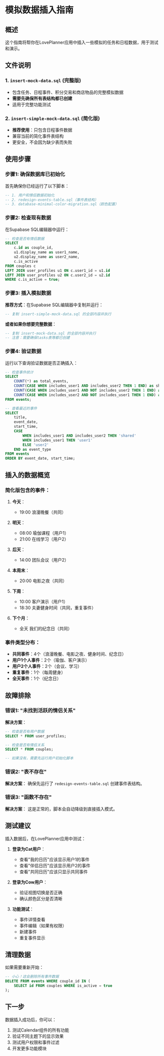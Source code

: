 # 模拟数据插入指南

## 概述

这个指南将帮你在LovePlanner应用中插入一些模拟的任务和日程数据，用于测试和演示。

## 文件说明

### 1. `insert-mock-data.sql` (完整版)
- 包含任务、日程事件、积分交易和商店物品的完整模拟数据
- **需要先确保所有表结构都已创建**
- 适用于完整功能测试

### 2. `insert-simple-mock-data.sql` (简化版)
- **推荐使用**：只包含日程事件数据
- 兼容当前的简化事件表结构
- 更安全，不会因为缺少表而失败

## 使用步骤

### 步骤1: 确保数据库已初始化

首先确保你已经运行了以下脚本：
```sql
-- 1. 用户和情侣数据初始化
-- 2. redesign-events-table.sql（事件表结构）
-- 3. database-minimal-color-migration.sql（颜色配置）
```

### 步骤2: 检查现有数据

在Supabase SQL编辑器中运行：
```sql
-- 检查是否有情侣数据
SELECT 
    c.id as couple_id,
    u1.display_name as user1_name,
    u2.display_name as user2_name,
    c.is_active
FROM couples c
LEFT JOIN user_profiles u1 ON c.user1_id = u1.id
LEFT JOIN user_profiles u2 ON c.user2_id = u2.id
WHERE c.is_active = true;
```

### 步骤3: 插入模拟数据

**推荐方式**：在Supabase SQL编辑器中复制并运行：
```sql
-- 复制 insert-simple-mock-data.sql 的全部内容并执行
```

**或者如果你想要完整数据**：
```sql
-- 复制 insert-mock-data.sql 的全部内容并执行
-- 注意：需要确保tasks表等都已创建
```

### 步骤4: 验证数据

运行以下查询验证数据是否正确插入：

```sql
-- 检查事件统计
SELECT 
    COUNT(*) as total_events,
    COUNT(CASE WHEN includes_user1 AND includes_user2 THEN 1 END) as shared_events,
    COUNT(CASE WHEN includes_user1 AND NOT includes_user2 THEN 1 END) as user1_events,
    COUNT(CASE WHEN includes_user2 AND NOT includes_user1 THEN 1 END) as user2_events
FROM events;

-- 查看最近的事件
SELECT 
    title,
    event_date,
    start_time,
    CASE 
        WHEN includes_user1 AND includes_user2 THEN 'shared'
        WHEN includes_user1 THEN 'user1'
        ELSE 'user2'
    END as event_type
FROM events 
ORDER BY event_date, start_time;
```

## 插入的数据概览

### 简化版包含的事件：

1. **今天**：
   - 19:00 浪漫晚餐（共同）

2. **明天**：
   - 08:00 瑜伽课程（用户1）
   - 21:00 在线学习（用户2）

3. **后天**：
   - 14:00 团队会议（用户2）

4. **本周末**：
   - 20:00 电影之夜（共同）

5. **下周**：
   - 10:00 客户演示（用户1）
   - 18:30 夫妻健身时间（共同，重复事件）

6. **下个月**：
   - 全天 我们的纪念日（共同）

### 事件类型分布：
- **共同事件**：4个（浪漫晚餐、电影之夜、健身时间、纪念日）
- **用户1个人事件**：2个（瑜伽、客户演示）
- **用户2个人事件**：2个（会议、学习）
- **重复事件**：1个（每周健身）
- **全天事件**：1个（纪念日）

## 故障排除

### 错误1: "未找到活跃的情侣关系"
**解决方案**：
```sql
-- 检查是否有用户数据
SELECT * FROM user_profiles;

-- 检查是否有情侣关系
SELECT * FROM couples;

-- 如果没有，需要先运行用户初始化脚本
```

### 错误2: "表不存在"
**解决方案**：
确保先运行了 `redesign-events-table.sql` 创建事件表结构。

### 错误3: "函数不存在"
**解决方案**：
这是正常的，脚本会自动降级到直接插入模式。

## 测试建议

插入数据后，在LovePlanner应用中测试：

1. **登录为Cat用户**：
   - 查看"我的日历"应该显示用户1的事件
   - 查看"伴侣日历"应该显示用户2的事件
   - 查看"共同日历"应该只显示共同事件

2. **登录为Cow用户**：
   - 验证视图切换是否正确
   - 确认颜色区分是否清晰

3. **功能测试**：
   - 事件详情查看
   - 事件编辑（如果有权限）
   - 新建事件
   - 重复事件显示

## 清理数据

如果需要重新开始：
```sql
-- 小心！这会删除所有事件数据
DELETE FROM events WHERE couple_id IN (
    SELECT id FROM couples WHERE is_active = true
);
```

## 下一步

数据插入成功后，你可以：
1. 测试Calendar组件的所有功能
2. 验证不同主题下的显示效果
3. 测试用户权限和事件过滤
4. 开发更多功能模块
